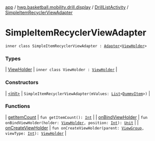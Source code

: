 [app](../../../index.md) / [hwp.basketball.mobility.drill.display](../../index.md) / [DrillListActivity](../index.md) / [SimpleItemRecyclerViewAdapter](.)

# SimpleItemRecyclerViewAdapter

`inner class SimpleItemRecyclerViewAdapter : `[`Adapter`](https://developer.android.com/reference/android/support/v7/widget/RecyclerView/Adapter.html)`<`[`ViewHolder`](-view-holder/index.md)`>`

### Types

| [ViewHolder](-view-holder/index.md) | `inner class ViewHolder : `[`ViewHolder`](https://developer.android.com/reference/android/support/v7/widget/RecyclerView/ViewHolder.html) |

### Constructors

| [&lt;init&gt;](-init-.md) | `SimpleItemRecyclerViewAdapter(mValues: `[`List`](https://kotlinlang.org/api/latest/jvm/stdlib/kotlin.collections/-list/index.html)`<`[`DummyItem`](../../../hwp.basketball.mobility.drill.display.dummy/-dummy-content/-dummy-item/index.md)`>)` |

### Functions

| [getItemCount](get-item-count.md) | `fun getItemCount(): `[`Int`](https://kotlinlang.org/api/latest/jvm/stdlib/kotlin/-int/index.html) |
| [onBindViewHolder](on-bind-view-holder.md) | `fun onBindViewHolder(holder: `[`ViewHolder`](-view-holder/index.md)`, position: `[`Int`](https://kotlinlang.org/api/latest/jvm/stdlib/kotlin/-int/index.html)`): `[`Unit`](https://kotlinlang.org/api/latest/jvm/stdlib/kotlin/-unit/index.html) |
| [onCreateViewHolder](on-create-view-holder.md) | `fun onCreateViewHolder(parent: `[`ViewGroup`](https://developer.android.com/reference/android/view/ViewGroup.html)`, viewType: `[`Int`](https://kotlinlang.org/api/latest/jvm/stdlib/kotlin/-int/index.html)`): `[`ViewHolder`](-view-holder/index.md) |

